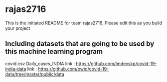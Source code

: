 # rajas2716
This is the initiated README for team rajas2716, Please edit this as you build your project

## Including datasets that are going to be used by this machine learning program
covid.csv
Daily_cases_INDIA
link : https://github.com/imdevskp/covid-19-india-data
link : https://github.com/owid/covid-19-data/tree/master/public/data
